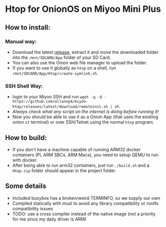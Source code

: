 # Htop for OnionOS on Miyoo Mini Plus

## How to install:
### Manual way:
  - Download the latest [release](https://github.com/allanxp4/miyoo-htop/releases/latest/download/Htop.zip), extract it and move the downloaded folder into the `/mnt/SDCARD/App` folder of your SD Card.
  - You can also use the Onion web file manager to upload the folder.
  - If you want to use it globally as `htop` on a shell, run `/mnt/SDCARD/App/Htop/create-symlink.sh`.

### SSH Shell Way:
  - login to your Miyoo SSH and run `wget -q -O - https://github.com/allanxp4/miyoo-htop/releases/latest/download/remoteinst.sh | sh`.
  - *Always check what any script on the internet is doing before running it!*
  - Now you should be able to use it as a Onion App (that uses the existing onion `st` terminal) or over SSH/Telnet using the normal `htop` program.

## How to build:
  - If you don't have a machine capable of running ARM32 docker containers (Pi, ARM SBCs, ARM Macs), you need to setup QEMU to run with docker.
  - After being able to run arm32 containers, just run `./build.sh` and a `Htop.zip` folder should appear in the project folder.

## Some details
  - Included busybox has a broken/weird TERMINFO, so we supply our own
  - Compiled statically with musl to avoid any library compatibility or rootfs compatibility issues
  - TODO: use a cross compiler instead of the native image (not a priority for me since my daily driver is ARM)
  
